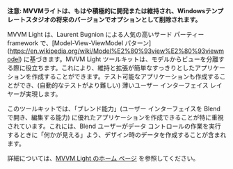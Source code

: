 ﻿**注意: MVVMライトは、もはや積極的に開発または維持され、Windowsテンプレートスタジオの将来のバージョンでオプションとして削除されます。**

MVVM Light は、Laurent Bugnion による人気の高いサード パーティー framework で、[Model-View-ViewModel パターン] (https://en.wikipedia.org/wiki/Model%E2%80%93view%E2%80%93viewmodel) に基づきます。MVVM Light ツールキットは、モデルからビューを分離する際に役立ちます。これにより、維持と拡張が簡単なすっきりとしたアプリケーションを作成することができます。テスト可能なアプリケーションも作成することができ、(自動的なテストがより難しい) 薄いユーザー インターフェイス レイヤーが実現します。

このツールキットでは、「ブレンド能力」(ユーザー インターフェイスを Blend で開き、編集する能力) に優れたアプリケーションを作成できることが特に重視されています。これには、Blend ユーザーがデータ コントロールの作業を実行するときに「何かが見える」よう、デザイン時のデータを作成することが含まれます。

詳細については、[MVVM Light のホーム ページ](http://www.mvvmlight.net/) を参照してください。
